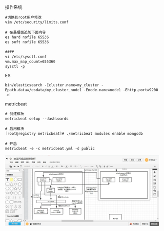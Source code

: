 操作系统

```SHELL
#切换到root用户修改
vim /etc/security/limits.conf
 
# 在最后面追加下面内容
es hard nofile 65536
es soft nofile 65536

####
vi /etc/sysctl.conf 
vm.max_map_count=655360
sysctl -p

```



ES

```
bin/elasticsearch -Ecluster.name=my_cluster -Epath.data=/esdata/my_cluster_node1 -Enode.name=node1 -Ehttp.port=9200 -d

```



metricbeat

```shell
# 创建模板
metricbeat setup --dashboards

# 启用模块
[root@registry metricbeat]# ./metricbeat modules enable mongodb

# 开启
metricbeat -e -c metricbeat.yml -d public
```



![](https://raw.githubusercontent.com/im-vincent/image/master/20191125111338.png)

